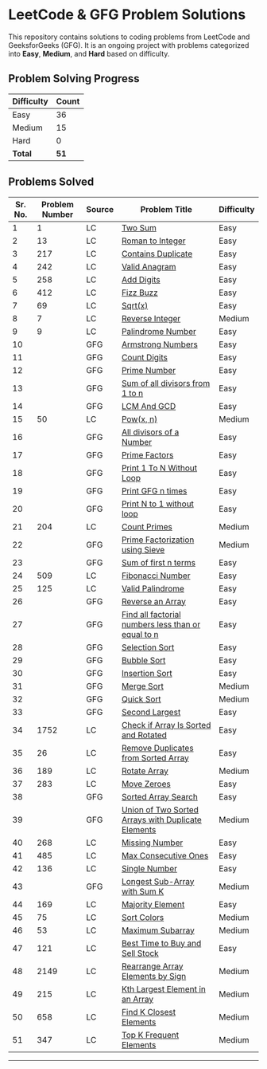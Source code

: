 # LeetCode & GFG Problem Solutions

This repository contains solutions to coding problems from LeetCode and GeeksforGeeks (GFG). It is an ongoing project with problems categorized into **Easy**, **Medium**, and **Hard** based on difficulty.

## Problem Solving Progress

| Difficulty | Count |
|------------|-------|
| Easy       | 36    |
| Medium     | 15     |
| Hard       | 0     |
| **Total**  | **51**    |

## Problems Solved

Sr. No.| Problem Number | Source | Problem Title | Difficulty |
|----------------|----------------|----------------|---------------|------------|
| 1 | 1              | LC | [Two Sum](https://leetcode.com/problems/two-sum) | Easy       |
| 2 | 13              | LC | [Roman to Integer](https://leetcode.com/problems/roman-to-integer/) | Easy     |
| 3 | 217            | LC | [Contains Duplicate](https://leetcode.com/problems/contains-duplicate/)           | Easy        |
| 4 | 242 | LC | [Valid Anagram](https://leetcode.com/problems/valid-anagram/) | Easy |
| 5 | 258 | LC | [Add Digits](https://leetcode.com/problems/add-digits/) | Easy |
| 6 | 412 | LC | [Fizz Buzz](https://leetcode.com/problems/fizz-buzz/) | Easy |
| 7 | 69 | LC | [Sqrt(x)](https://leetcode.com/problems/sqrtx/) | Easy |
| 8 | 7 | LC | [Reverse Integer](https://leetcode.com/problems/reverse-integer/) | Medium |
| 9 | 9 | LC | [Palindrome Number](https://leetcode.com/problems/palindrome-number/) | Easy |
| 10 | | GFG | [Armstrong Numbers](https://www.geeksforgeeks.org/problems/armstrong-numbers2727/1) | Easy |
| 11 | | GFG | [Count Digits](https://www.geeksforgeeks.org/problems/count-digits5716/0) | Easy |
| 12 | | GFG | [Prime Number](https://www.geeksforgeeks.org/problems/prime-number2314/1) | Easy |
| 13 | | GFG | [Sum of all divisors from 1 to n](https://www.geeksforgeeks.org/problems/sum-of-all-divisors-from-1-to-n4738/1) | Easy | 
| 14 | | GFG | [LCM And GCD](https://www.geeksforgeeks.org/problems/lcm-and-gcd4516/1) | Easy |
| 15 | 50 | LC | [Pow(x, n)](https://leetcode.com/problems/powx-n/) | Medium |
| 16 | | GFG | [All divisors of a Number](https://www.geeksforgeeks.org/problems/all-divisors-of-a-number/1?utm_source=youtube&amp%3Butm_medium=collab_striver_ytdescription&amp%3Butm_campaign=all-divisors-of-a-number) | Easy |
| 17 | | GFG | [Prime Factors](https://www.geeksforgeeks.org/problems/prime-factors5052/1?utm_source=youtube&utm_medium=collab_striver_ytdescription&utm_campaign=Prime-Factors) | Easy |
| 18 | | GFG | [Print 1 To N Without Loop](https://www.geeksforgeeks.org/problems/print-1-to-n-without-using-loops-1587115620/1?utm_source=youtube&utm_medium=collab_striver_ytdescription&utm_campaign=print-1-to-n-without-using-loops) | Easy |
| 19 | | GFG | [Print GFG n times](https://www.geeksforgeeks.org/problems/print-gfg-n-times/1?utm_source=youtube&utm_medium=collab_striver_ytdescription&utm_campaign=print-gfg-n-times) | Easy |
| 20 | | GFG | [Print N to 1 without loop](https://www.geeksforgeeks.org/problems/print-n-to-1-without-loop/1?utm_source=youtube&utm_medium=collab_striver_ytdescription&utm_campaign=print-n-to-1-without-loop) | Easy |
| 21 | 204 | LC | [Count Primes](https://leetcode.com/problems/count-primes/) | Medium |
| 22 | | GFG | [Prime Factorization using Sieve](https://www.geeksforgeeks.org/problems/prime-factorization-using-sieve/1?utm_source=youtube&utm_medium=collab_striver_ytdescription&utm_campaign=prime-factorization-using-sieve) | Medium |
| 23 | | GFG | [Sum of first n terms](https://www.geeksforgeeks.org/problems/sum-of-first-n-terms5843/1) | Easy |
| 24 | 509 | LC | [Fibonacci Number](https://leetcode.com/problems/fibonacci-number/) | Easy |
| 25 | 125 | LC | [Valid Palindrome](https://leetcode.com/problems/valid-palindrome/description/) | Easy |
| 26 | | GFG | [Reverse an Array](https://www.geeksforgeeks.org/problems/reverse-an-array/0) | Easy |
| 27 | | GFG | [Find all factorial numbers less than or equal to n](https://www.geeksforgeeks.org/problems/find-all-factorial-numbers-less-than-or-equal-to-n3548/0?problemType=functional&difficulty%255B%255D=-1&page=1&query=problemTypefunctionaldifficulty%255B%255D-1page1) | Easy |
| 28 | | GFG | [Selection Sort](https://www.geeksforgeeks.org/problems/selection-sort/1?utm_source=youtube&utm_medium=collab_striver_ytdescription&utm_campaign=selection-sort) | Easy |
| 29 | | GFG | [Bubble Sort](https://www.geeksforgeeks.org/problems/bubble-sort/1?utm_source=youtube&utm_medium=collab_striver_ytdescription&utm_campaign=bubble-sort) | Easy |
| 30 | | GFG | [Insertion Sort](https://www.geeksforgeeks.org/problems/insertion-sort/0?category%5B%5D=Algorithms&page=1&query=category%5B%5DAlgorithmspage1&utm_source=youtube&utm_medium=collab_striver_ytdescription&utm_campaign=insertion-sort) | Easy |
| 31 | | GFG | [Merge Sort](https://www.geeksforgeeks.org/problems/merge-sort/1?utm_source=youtube&utm_medium=collab_striver_ytdescription&utm_campaign=merge-sort) | Medium |
| 32 | | GFG | [Quick Sort](https://www.geeksforgeeks.org/problems/quick-sort/1?utm_source=youtube&utm_medium=collab_striver_ytdescription&utm_campaign=quick-sort) | Medium |
| 33 | | GFG | [Second Largest](https://www.geeksforgeeks.org/problems/second-largest3735/1?utm_source=youtube&utm_medium=collab_striver_ytdescription&utm_campaign=second-largest) | Easy |
| 34 | 1752 | LC | [Check if Array Is Sorted and Rotated](https://leetcode.com/problems/check-if-array-is-sorted-and-rotated/) | Easy |
| 35 | 26 | LC | [Remove Duplicates from Sorted Array](https://leetcode.com/problems/remove-duplicates-from-sorted-array/) | Easy |
| 36 | 189 | LC | [Rotate Array](https://leetcode.com/problems/rotate-array/) | Medium |
| 37 | 283 | LC | [Move Zeroes](https://leetcode.com/problems/move-zeroes/) | Easy |
| 38 | | GFG | [Sorted Array Search](https://www.geeksforgeeks.org/problems/who-will-win-1587115621/1?utm_source=youtube&utm_medium=collab_striver_ytdescription&utm_campaign=who-will-win) | Easy |
| 39 | | GFG | [Union of Two Sorted Arrays with Duplicate Elements](https://www.geeksforgeeks.org/problems/union-of-two-sorted-arrays-1587115621/1?utm_source=youtube&utm_medium=collab_striver_ytdescription&utm_campaign=union-of-two-sorted-arrays) | Medium |
| 40 | 268 | LC | [Missing Number](https://leetcode.com/problems/missing-number/) | Easy |
| 41 | 485 | LC | [Max Consecutive Ones](https://leetcode.com/problems/max-consecutive-ones/) | Easy |
| 42 | 136 | LC | [Single Number](https://leetcode.com/problems/single-number/) | Easy |
| 43 | | GFG | [Longest Sub-Array with Sum K](https://www.geeksforgeeks.org/problems/longest-sub-array-with-sum-k0809/1?utm_source=youtube&utm_medium=collab_striver_ytdescription&utm_campaign=longest-sub-array-with-sum-k) | Medium |
| 44 | 169 | LC | [Majority Element](https://leetcode.com/problems/majority-element/) | Easy | 
| 45 | 75 | LC | [Sort Colors](https://leetcode.com/problems/sort-colors/) | Medium |
| 46 | 53 | LC | [Maximum Subarray](https://leetcode.com/problems/maximum-subarray/) | Medium |
| 47 | 121 | LC | [Best Time to Buy and Sell Stock](https://leetcode.com/problems/best-time-to-buy-and-sell-stock/) | Easy |
| 48 | 2149 | LC | [Rearrange Array Elements by Sign](https://leetcode.com/problems/rearrange-array-elements-by-sign/) | Medium | 
| 49 | 215 | LC | [Kth Largest Element in an Array](https://leetcode.com/problems/kth-largest-element-in-an-array/) | Medium |
| 50 | 658 | LC | [Find K Closest Elements](https://leetcode.com/problems/find-k-closest-elements/) | Medium |
| 51 | 347 | LC | [Top K Frequent Elements](https://leetcode.com/problems/top-k-frequent-elements) | Medium |


---

